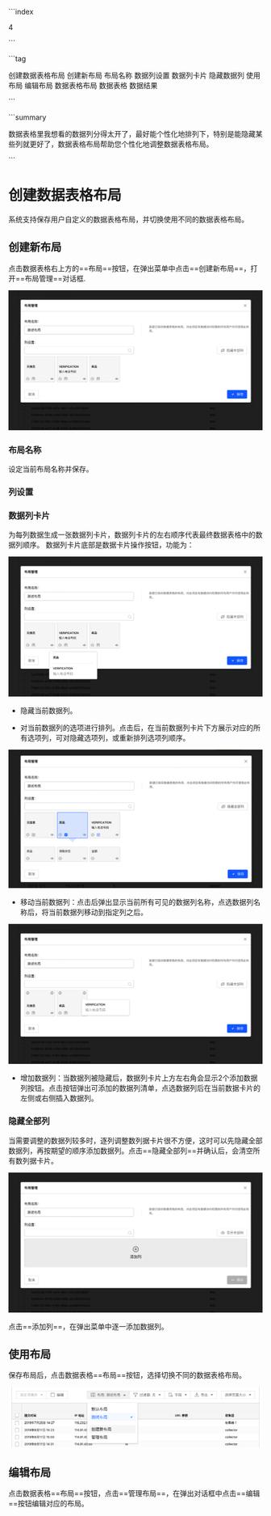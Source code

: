 \```index

4

\```

\```tag

创建数据表格布局 创建新布局 布局名称 数据列设置 数据列卡片 隐藏数据列 使用布局 编辑布局 数据表格布局 数据表格 数据结果

\```

\```summary

数据表格里我想看的数据列分得太开了，最好能个性化地排列下，特别是能隐藏某些列就更好了，数据表格布局帮助您个性化地调整数据表格布局。

\```

# 创建数据表格布局

系统支持保存用户自定义的数据表格布局，并切换使用不同的数据表格布局。

## 创建新布局

点击数据表格右上方的==布局==按钮，在弹出菜单中点击==创建新布局==，打开==布局管理==对话框.

<img src='../assets/02dataTable/04customDataTableLayout/newLayout.png'>

### 布局名称

设定当前布局名称并保存。

### 列设置

### 数据列卡片

为每列数据生成一张数据列卡片，数据列卡片的左右顺序代表最终数据表格中的数据列顺序。
数据列卡片底部是数据卡片操作按钮，功能为：

<img src='../assets/02dataTable/04customDataTableLayout/dataColumnCard.png'>

+ 隐藏当前数据列。

+ 对当前数据列的选项进行排列。点击后，在当前数据列卡片下方展示对应的所有选项列，可对隐藏选项列，或重新排列选项列顺序。

<img src='../assets/02dataTable/04customDataTableLayout/dataColumnCardArrange-options.png'>

+ 移动当前数据列：点击后弹出显示当前所有可见的数据列名称，点选数据列名称后，将当前数据列移动到指定列之后。

<img src='../assets/02dataTable/04customDataTableLayout/dataColumnCardArrange.png'>

+ 增加数据列：当数据列被隐藏后，数据列卡片上方左右角会显示2个添加数据列按钮。点击按钮弹出可添加的数据列清单，点选数据列后在当前数据卡片的左侧或右侧插入数据列。

### 隐藏全部列

当需要调整的数据列较多时，逐列调整数列据卡片很不方便，这时可以先隐藏全部数据列，再按期望的顺序添加数据列。点击==隐藏全部列==并确认后，会清空所有数列据卡片。

<img src='../assets/02dataTable/04customDataTableLayout/clearDataColumnCard.png'>

点击==添加列==，在弹出菜单中逐一添加数据列。

## 使用布局

保存布局后，点击数据表格==布局==按钮，选择切换不同的数据表格布局。

<img src='../assets/02dataTable/04customDataTableLayout/applyLayout.png'>

## 编辑布局

点击数据表格==布局==按钮，点击==管理布局==，在弹出对话框中点击==编辑==按钮编辑对应的布局。